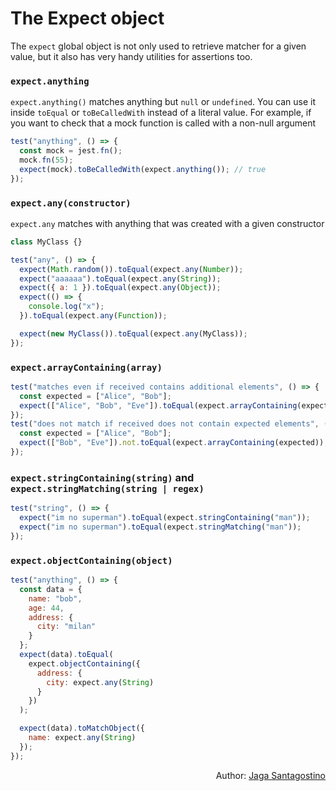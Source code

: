 # The Expect object

The `expect` global object is not only used to retrieve matcher for a given value, but it also has very handy utilities for assertions too.

### `expect.anything`

`expect.anything()` matches anything but `null` or `undefined`. You can use it inside `toEqual` or `toBeCalledWith` instead of a literal value. For example, if you want to check that a mock function is called with a non-null argument

```js
test("anything", () => {
  const mock = jest.fn();
  mock.fn(55);
  expect(mock).toBeCalledWith(expect.anything()); // true
});
```

### `expect.any(constructor)`

`expect.any` matches with anything that was created with a given constructor

```js
class MyClass {}

test("any", () => {
  expect(Math.random()).toEqual(expect.any(Number));
  expect("aaaaaa").toEqual(expect.any(String));
  expect({ a: 1 }).toEqual(expect.any(Object));
  expect(() => {
    console.log("x");
  }).toEqual(expect.any(Function));

  expect(new MyClass()).toEqual(expect.any(MyClass));
});
```

### `expect.arrayContaining(array)`

```js
test("matches even if received contains additional elements", () => {
  const expected = ["Alice", "Bob"];
  expect(["Alice", "Bob", "Eve"]).toEqual(expect.arrayContaining(expected));
});
test("does not match if received does not contain expected elements", () => {
  const expected = ["Alice", "Bob"];
  expect(["Bob", "Eve"]).not.toEqual(expect.arrayContaining(expected));
});
```

### `expect.stringContaining(string)` and `expect.stringMatching(string | regex)`

```js
test("string", () => {
  expect("im no superman").toEqual(expect.stringContaining("man"));
  expect("im no superman").toEqual(expect.stringMatching("man"));
});
```

### `expect.objectContaining(object)`

```js
test("anything", () => {
  const data = {
    name: "bob",
    age: 44,
    address: {
      city: "milan"
    }
  };
  expect(data).toEqual(
    expect.objectContaining({
      address: {
        city: expect.any(String)
      }
    })
  );

  expect(data).toMatchObject({
    name: expect.any(String)
  });
});
```

<p style='text-align: right;'>Author: <a href="../about-us.md#jaga-santagostino">Jaga Santagostino</a></p>
